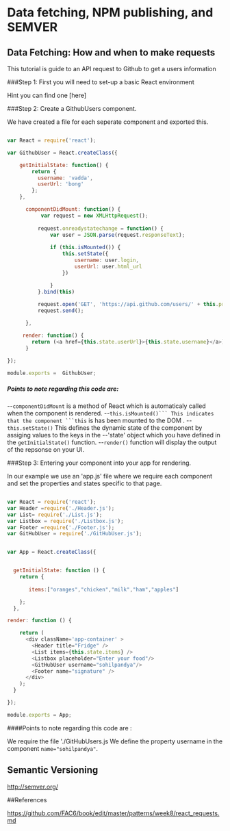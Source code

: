 # Data fetching, NPM publishing, and SEMVER

## Data Fetching: How and when to make requests

This tutorial is guide to an API request to Github to get a users information

###Step 1: First you will need to set-up a basic React environment

Hint  you can find one [here]

###Step 2: Create a GithubUsers component.

We have created a file for each seperate component and exported this.

```javascript 

var React = require('react');

var GithubUser = React.createClass({

	getInitialState: function() {
	    return {
	      username: 'vadda',
	      userUrl: 'bong'
	    };
	},

	  componentDidMount: function() {
	       var request = new XMLHttpRequest();
	     
	      request.onreadystatechange = function() {
	          var user = JSON.parse(request.responseText);
	        
	          if (this.isMounted()) {
	          	  this.setState({
	                  username: user.login,
	                  userUrl: user.html_url
	              })

	          }
	      }.bind(this)
	    
   	      request.open('GET', 'https://api.github.com/users/' + this.props.username); // http specific to API. 
   	      request.send();

	  },

     render: function() {
	    return (<a href={this.state.userUrl}>{this.state.username}</a>)
	  }

});
    
module.exports =  GithubUser;
```
##### Points to note regarding this code are:

--```componentDidMount``` is a method of React which is automaticaly called when the component is rendered.
--``this.isMounted()``` This indicates that the component ```this`` is has been mounted to the DOM . 
--```this.setState()``` This defines the dynamic state of the component by assiging values to the keys in the --'state' object which you have defined in the ```getInitialState()``` function.
--```render()``` function will display the output of the repsonse on your UI. 

###Step 3: Entering your component into your app for rendering. 

In our example we use an 'app.js' file where we require each component and set the properties and states specific to that page.  

```javascript

var React = require('react');
var Header =require('./Header.js');
var List= require('./List.js');
var Listbox = require('./Listbox.js');
var Footer =require('./Footer.js');
var GitHubUser = require('./GitHubUser.js');


var App = React.createClass({


  getInitialState: function () {
    return {
       
       items:["oranges","chicken","milk","ham","apples"]

    };
  },

render: function () {

    return (
      <div className='app-container' >
        <Header title="Fridge" />
        <List items={this.state.items} />
        <Listbox placeholder="Enter your food"/>
        <GitHubUser username="sohilpandya"/>
        <Footer name="signature" />
      </div>
    );
  }

});

module.exports = App;

```

####Points to note regarding this code are : 

We require the file './GitHubUsers.js
We define the property username in the component ```name="sohilpandya"```.

## Semantic Versioning

http://semver.org/

##References

https://github.com/FAC6/book/edit/master/patterns/week8/react_requests.md
